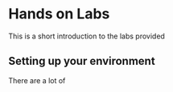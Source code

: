 Hands on Labs
=============

This is a short introduction to the labs provided

Setting up your environment
---------------------------
There are a lot of
